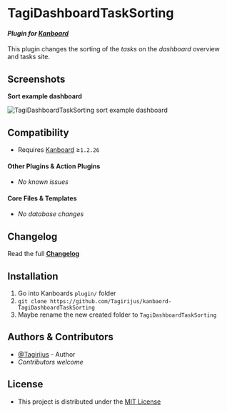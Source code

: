 # TagiDashboardTaskSorting

#### _Plugin for [Kanboard](https://github.com/fguillot/kanboard "Kanboard - Kanban Project Management Software")_

This plugin changes the sorting of the _tasks_ on the _dashboard_ overview and tasks site.


Screenshots
-------------

**Sort example dashboard**

![TagiDashboardTaskSorting sort example dashboard](../master/Screenshots/TagiDashboardTaskSorting_sort_example.png)


Compatibility
-------------

- Requires [Kanboard](https://github.com/fguillot/kanboard "Kanboard - Kanban Project Management Software") ≥`1.2.26`

#### Other Plugins & Action Plugins
- _No known issues_
#### Core Files & Templates
- _No database changes_


Changelog
---------

Read the full [**Changelog**](../master/changelog.md "See changes")
 

Installation
------------

1. Go into Kanboards `plugin/` folder
2. `git clone https://github.com/Tagirijus/kanbaord-TagiDashboardTaskSorting`
3. Maybe rename the new created folder to `TagiDashboardTaskSorting`


Authors & Contributors
----------------------

- [@Tagirijus](https://github.com/Tagirijus) - Author
- _Contributors welcome_


License
-------
- This project is distributed under the [MIT License](../master/LICENSE "Read The MIT license")
